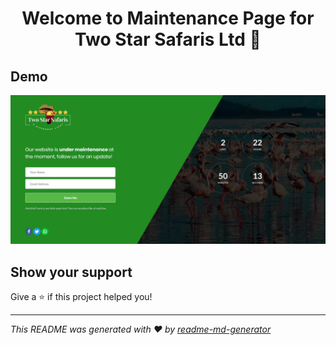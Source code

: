 <h1 align="center">Welcome to Maintenance Page for Two Star Safaris Ltd 👋</h1>
<p>
</p>

## Demo
![Demo](maintenance.png "Demo Image")


## Show your support

Give a ⭐️ if this project helped you!

***
_This README was generated with ❤️ by [readme-md-generator](https://github.com/kefranabg/readme-md-generator)_
